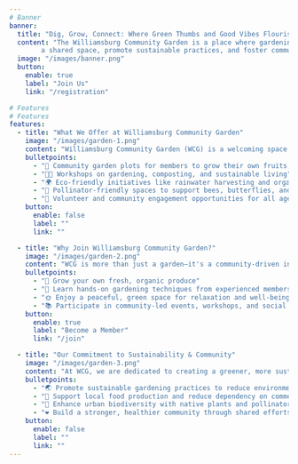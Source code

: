 ```yaml
---
# Banner
banner:
  title: "Dig, Grow, Connect: Where Green Thumbs and Good Vibes Flourish!"
  content: "The Williamsburg Community Garden is a place where gardening enthusiasts of all levels come together to cultivate
        a shared space, promote sustainable practices, and foster community connections."
  image: "/images/banner.png"
  button:
    enable: true
    label: "Join Us"
    link: "/registration"

# Features
# Features
features:
  - title: "What We Offer at Williamsburg Community Garden"
    image: "/images/garden-1.png"
    content: "Williamsburg Community Garden (WCG) is a welcoming space for neighbors to connect, grow fresh produce, and promote sustainability. Here's what we offer:"
    bulletpoints:
      - "🌿 Community garden plots for members to grow their own fruits, vegetables, and flowers"
      - "👩‍🌾 Workshops on gardening, composting, and sustainable living"
      - "🌍 Eco-friendly initiatives like rainwater harvesting and organic gardening"
      - "🐝 Pollinator-friendly spaces to support bees, butterflies, and local wildlife"
      - "🤝 Volunteer and community engagement opportunities for all ages"
    button:
      enable: false
      label: ""
      link: ""

  - title: "Why Join Williamsburg Community Garden?"
    image: "/images/garden-2.png"
    content: "WCG is more than just a garden—it's a community-driven initiative that fosters collaboration, education, and sustainability. Some key benefits of joining WCG include:"
    bulletpoints:
      - "🥦 Grow your own fresh, organic produce"
      - "🌱 Learn hands-on gardening techniques from experienced members"
      - "🌞 Enjoy a peaceful, green space for relaxation and well-being"
      - "📚 Participate in community-led events, workshops, and social gatherings"
    button:
      enable: true
      label: "Become a Member"
      link: "/join"

  - title: "Our Commitment to Sustainability & Community"
    image: "/images/garden-3.png"
    content: "At WCG, we are dedicated to creating a greener, more sustainable neighborhood while fostering a sense of belonging among our members."
    bulletpoints:
      - "🌏 Promote sustainable gardening practices to reduce environmental impact"
      - "🚜 Support local food production and reduce dependency on commercial supply chains"
      - "🌳 Enhance urban biodiversity with native plants and pollinator-friendly habitats"
      - "❤️ Build a stronger, healthier community through shared efforts and collective learning"
    button:
      enable: false
      label: ""
      link: ""
---
```

